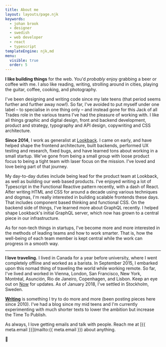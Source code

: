 ```yaml
---
title: About me
layout: layouts/page.njk
keywords:
  - johan brook
  - designer
  - swedish
  - web developer
  - react
  - typescript
templateEngine: njk,md
menu:
  visible: true
  order: 5
---
```


<p class="f3 no-rhythm">
<strong>I like building things</strong> for the web. You'd <em>probably</em> enjoy grabbing a beer or coffee with me. I also like reading, writing, strolling around in cities, playing the guitar, coffee, cooking, and photography.
</p>

I've been designing and writing code since my late teens (that period seems further and further away now!). So far, I've avoided to put myself under one label – to specialise in one thing only – and instead gone for this Jack of all Trades role in the various teams I've had the pleasure of working with. I like all things graphic and digital design, front and backend development, product and strategy, typography and API design, copywriting and CSS architecture.

**Since 2014**, I work as generalist at [Lookback](https://lookback.com). I came on early, and have helped shape the frontend architecture, built backends, performed UX testing and research, fixed bugs, and have learned tons about working in a small startup. We've gone from being a small group with loose product focus to being a tight team with laser focus on the mission. I've loved and love being part of that journey.

My day-to-day duties include being lead for the product team at Lookback, as well as building our web based products. I've enjoyed writing a lot of Typescript in the Functional Reactive pattern recently, with a dash of React. After writing HTML and CSS for around a decade using various techniques and dogmas, I'm really interested in building scalable frontends these days. That includes component based thinking and functional CSS. On the backend side of things, I've learned more about GraphQL recently. I helped shape Lookback's initial GraphQL server, which now has grown to a central piece in our infrastructure.

As for non-tech things in startups, I've become more and more interested in the methods of leading teams and how to work smarter. That is, how the well-being of each team member is kept central while the work can progress in a smooth way.

---

**I love traveling.** I lived in Canada for a year before university, where I went completely offline and worked as a barista. In September 2015, I embarked upon this nomad thing of traveling the world while working remote. So far, I've lived and worked in Vienna, London, San Francisco, New York, Montréal, Asunción, Rio de Janeiro, Copenhagen, and Lisbon. Keep an eye out on [Now](/now) for updates. As of January 2018, I've settled in Stockholm, Sweden.

**[Writing](/writings)** is something I try to do more and more (been posting pieces here since 2010). I've had a blog since my mid teens and I'm currently experimenting with much shorter texts to lower the ambition but increase the Time To Publish.

As always, I love getting emails and talk with people. Reach me at [{{ meta.email }}](mailto:{{ meta.email }}) about anything.

👋
